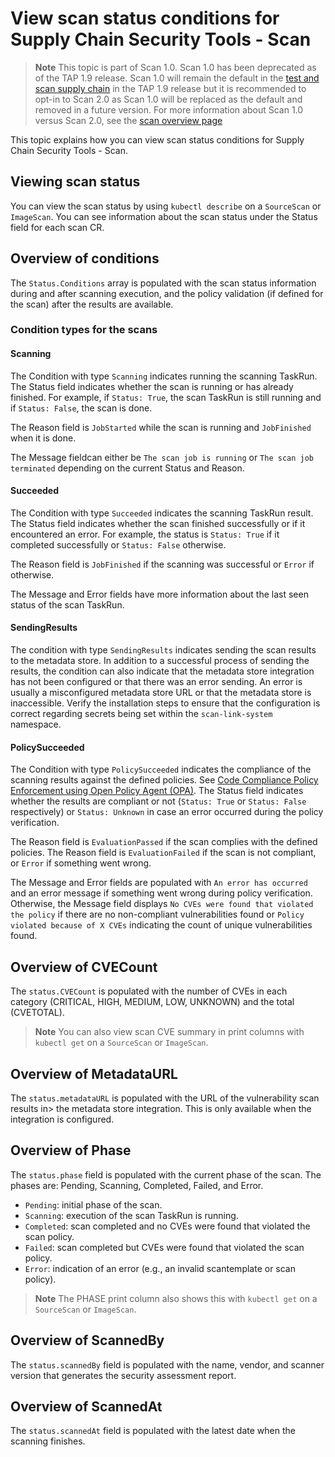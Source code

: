 # View scan status conditions for Supply Chain Security Tools - Scan

> **Note** This topic is part of Scan 1.0. Scan 1.0 has been deprecated as of the TAP 1.9 release.  Scan 1.0 will remain the default in the [test and scan supply chain](../getting-started/add-test-and-security.hbs.md#add-testing-and-scanning-to-your-application) in the TAP 1.9 release but it is recommended to opt-in to Scan 2.0 as Scan 1.0 will be replaced as the default and removed in a future version.  For more information about Scan 1.0 versus Scan 2.0, see the [scan overview page](./overview.hbs.md)

This topic explains how you can view scan status conditions for Supply Chain Security Tools - Scan. 

## <a id='view-scan-stat'></a>Viewing scan status

You can view the scan status by using `kubectl describe` on a `SourceScan` or `ImageScan`. You can see information about the scan status under the Status field for each scan CR.

## <a id='understand-con'></a>Overview of conditions

The `Status.Conditions` array is populated with the scan status information during and after scanning execution, and the policy validation (if defined for the scan) after the results are available.

### <a id='con-type-scan'></a>Condition types for the scans

#### <a id='scanning'></a>Scanning

The Condition with type `Scanning` indicates running the scanning TaskRun. The Status field indicates whether the scan is running or has already finished. For example, if `Status: True`, the scan TaskRun is still running and if `Status: False`, the scan is done.

The Reason field is `JobStarted` while the scan is running and `JobFinished` when it is done.

The Message fieldcan either be `The scan job is running` or `The scan job terminated` depending on the current Status and Reason.

#### <a id='succeeded'></a>Succeeded

The Condition with type `Succeeded` indicates the scanning TaskRun result. The Status field indicates whether the scan finished successfully or if it encountered an error. For example, the status is `Status: True` if it completed successfully or `Status: False` otherwise.

The Reason field is `JobFinished` if the scanning was successful or `Error` if otherwise.

The Message and Error fields have more information about the last seen status of the scan TaskRun.

#### <a id='send-results'></a>SendingResults

The condition with type `SendingResults` indicates sending the scan results to the metadata store. In addition to a successful process of sending the results, the condition can also indicate that the metadata store integration has not been configured or that there was an error sending. An error is usually a misconfigured metadata store URL or that the metadata store is inaccessible. Verify the installation steps to ensure that the configuration is correct regarding secrets being set within the `scan-link-system` namespace.

#### <a id='policy-succeed'></a>PolicySucceeded

The Condition with type `PolicySucceeded` indicates the compliance of the scanning results against the defined policies. See [Code Compliance Policy Enforcement using Open Policy Agent (OPA)](policies.md). The Status field indicates whether the results are compliant or not (`Status: True` or `Status: False` respectively) or `Status: Unknown` in case an error occurred during the policy verification.

The Reason field is `EvaluationPassed` if the scan complies with the defined policies. The Reason field is `EvaluationFailed` if the scan is not compliant, or `Error` if something went wrong.

The Message and Error fields are populated with `An error has occurred` and an error message if something went wrong during policy verification. Otherwise, the Message field displays `No CVEs were found that violated the policy` if there are no non-compliant vulnerabilities found or `Policy violated because of X CVEs` indicating the count of unique vulnerabilities found.

## <a id='understand-cvecount'></a>Overview of CVECount

The `status.CVECount` is populated with the number of CVEs in each category (CRITICAL, HIGH, MEDIUM, LOW, UNKNOWN) and the total (CVETOTAL).

>**Note** You can also view scan CVE summary in print columns with `kubectl get` on a `SourceScan` or `ImageScan`.

## <a id='understand-metaurl'></a>Overview of MetadataURL

The `status.metadataURL` is populated with the URL of the vulnerability scan results in> the metadata store integration. This is only available when the integration is configured.

## <a id='understand-phase'></a>Overview of Phase

The `status.phase` field is populated with the current phase of the scan. The phases are: Pending, Scanning, Completed, Failed, and Error.

* `Pending`: initial phase of the scan.
* `Scanning`: execution of the scan TaskRun is running.
* `Completed`: scan completed and no CVEs were found that violated the scan policy.
* `Failed`: scan completed but CVEs were found that violated the scan policy.
* `Error`: indication of an error (e.g., an invalid scantemplate or scan policy).

>**Note** The PHASE print column also shows this with `kubectl get` on a `SourceScan` or `ImageScan`.

## <a id='understand-scannedby'></a>Overview of ScannedBy

The `status.scannedBy` field is populated with the name, vendor, and scanner version that generates the security assessment report.

## <a id='understand-scannedat'></a>Overview of ScannedAt

The `status.scannedAt` field is populated with the latest date when the scanning finishes.
